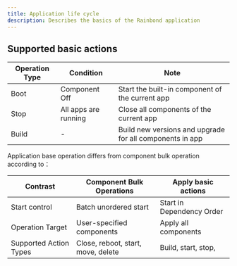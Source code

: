 ```yaml
---
title: Application life cycle
description: Describes the basics of the Rainbond application
---
```


## Supported basic actions

| Operation Type | Condition            | Note                                                     |
| -------------- | -------------------- | -------------------------------------------------------- |
| Boot           | Component Off        | Start the built-in component of the current app          |
| Stop           | All apps are running | Close all components of the current app                  |
| Build          | -                    | Build new versions and upgrade for all components in app |

Application base operation differs from component bulk operation according to：

| Contrast               | Component Bulk Operations          | Apply basic actions       |
| ---------------------- | ---------------------------------- | ------------------------- |
| Start control          | Batch unordered start              | Start in Dependency Order |
| Operation Target       | User-specified components          | Apply all components      |
| Supported Action Types | Close, reboot, start, move, delete | Build, start, stop,       |
